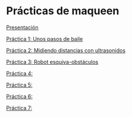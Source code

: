 # Prácticas de maqueen

[Presentación](https://docs.google.com/presentation/d/1JqQKRu3RIcQ4A3c0FI-txjD64Zq28hUdV5YFyHgV6_o/edit?usp=sharing)

[Práctica 1: Unos pasos de baile](https://docs.google.com/presentation/d/1FZOaBxh6zHUrJ5BUmvWdn8tbEzXF_ZGM9mEBT7qGePk/edit)

[Práctica 2: Midiendo distancias con ultrasonidos](https://docs.google.com/presentation/d/1VQOZhXIUcYEi1_NrDfYgDnAY47xaXWe1w3oTiHsgPGk/edit)

[Práctica 3: Robot esquiva-obstáculos](https://docs.google.com/presentation/d/1o6XMOzFZVAvNr0GYgzqVVnNfwE3wn9NYfTmxmufMvNY/edit)

[Práctica 4: ]()

[Práctica 5: ]()

[Práctica 6: ]()

[Práctica 7: ]()
